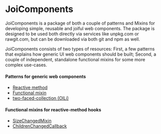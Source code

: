 # JoiComponents

JoiComponents is a package of both a couple of patterns and Mixins for developing simple, 
reusable and joiful web components. The package is designed to be used both directly via services 
like unpkg.com or rawgit.com, but can be downloaded via both git and npm as well.

JoiComponents consists of two types of resources: First, a few patterns
that explains how generic UI web components should be built; Second, a couple of independent, standalone 
functional mixins for some more complex use-cases.

#### Patterns for generic web components

* [Reactive method](tutorials/Pattern1_ReactiveMethod.md)
* [Functional mixin](tutorials/Pattern2_FunctionalMixin.md)
* [two-faced-collection (OlLi)](tutorials/Pattern3_TwoFacedCollection.md)

#### Functional mixins for reactive-method hooks

* [SizeChangedMixin](tutorials/SizeChangedMixin.md)
* [ChildrenChangedCallback](tutorials/ChildrenChangedMixin.md)

